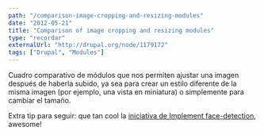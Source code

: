 ```yaml
---
path: "/comparison-image-cropping-and-resizing-modules"
date: "2012-05-21"
title: "Comparison of image cropping and resizing modules"
type: "recordar"
externalUrl: "http://drupal.org/node/1179172"
tags: ["Drupal", "Modules"]
---
```


Cuadro comparativo de módulos que nos permiten ajustar una imagen después de haberla subido, ya sea para crear un estilo diferente de la misma imagen (por ejemplo, una vista en miniatura) o simplemente para cambiar el tamaño.

Extra tip para seguir: que tan cool la [iniciativa de Implement face-detection](http://drupal.org/node/910142), awesome!
